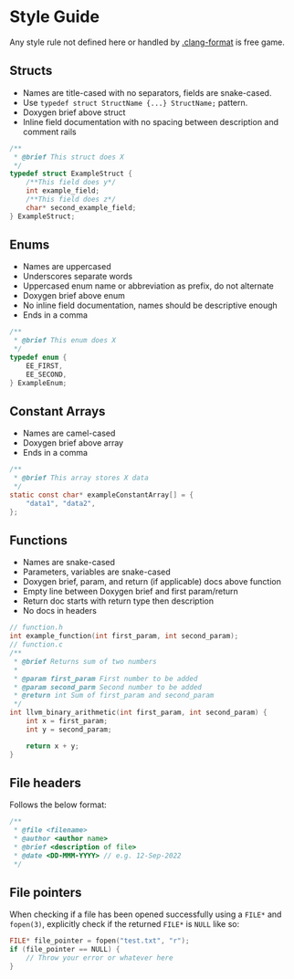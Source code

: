 # Style Guide

Any style rule not defined here or handled by [.clang-format](./.clang-format) is free game.

## Structs

- Names are title-cased with no separators, fields are snake-cased. 
- Use `typedef struct StructName {...} StructName;` pattern.
- Doxygen brief above struct
- Inline field documentation with no spacing between description and comment rails

```c
/**
 * @brief This struct does X
 */
typedef struct ExampleStruct {
    /**This field does y*/
    int example_field;
    /**This field does z*/
    char* second_example_field;
} ExampleStruct;
```

## Enums

- Names are uppercased
- Underscores separate words
- Uppercased enum name or abbreviation as prefix, do not alternate
- Doxygen brief above enum
- No inline field documentation, names should be descriptive enough
- Ends in a comma

```c
/**
 * @brief This enum does X
 */
typedef enum {
    EE_FIRST,
    EE_SECOND,
} ExampleEnum;
```

## Constant Arrays

- Names are camel-cased
- Doxygen brief above array
- Ends in a comma

```c
/**
 * @brief This array stores X data
 */
static const char* exampleConstantArray[] = {
    "data1", "data2",
};
```

## Functions

- Names are snake-cased
- Parameters, variables are snake-cased
- Doxygen brief, param, and return (if applicable) docs above function
- Empty line between Doxygen brief and first param/return
- Return doc starts with return type then description
- No docs in headers

```c
// function.h
int example_function(int first_param, int second_param);
// function.c
/**
 * @brief Returns sum of two numbers
 * 
 * @param first_param First number to be added
 * @param second_parm Second number to be added
 * @return int Sum of first_param and second_param
 */
int llvm_binary_arithmetic(int first_param, int second_param) {
    int x = first_param;
    int y = second_param;

    return x + y;
}
```

## File headers

Follows the below format:

```c
/**
 * @file <filename>
 * @author <author name>
 * @brief <description of file>
 * @date <DD-MMM-YYYY> // e.g. 12-Sep-2022
 */
```

## File pointers

When checking if a file has been opened successfully using a `FILE*` and `fopen(3)`, explicitly check if the returned `FILE*` is `NULL` like so:

```c
FILE* file_pointer = fopen("test.txt", "r");
if (file_pointer == NULL) {
    // Throw your error or whatever here
} 
